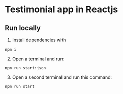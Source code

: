 # Testimonial app in Reactjs

## Run locally

1. Install dependencies with
```
npm i
```

2. Open a terminal and run:
```
npm run start:json
```

3. Open a second terminal and run this command:
```
npm run start
```